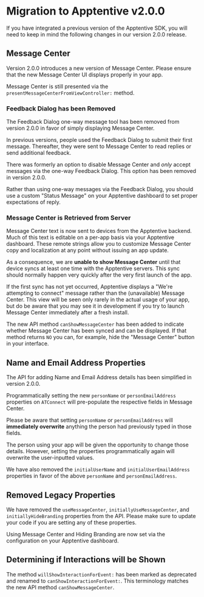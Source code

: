 # Migration to Apptentive v2.0.0

If you have integrated a previous version of the Apptentive SDK, you will need to keep in mind the following changes in our version 2.0.0 release.

## Message Center

Version 2.0.0 introduces a new version of Message Center. Please ensure that the new Message Center UI displays properly in your app.

Message Center is still presented via the `presentMessageCenterFromViewController:` method.

### Feedback Dialog has been Removed

The Feedback Dialog one-way message tool has been removed from version 2.0.0 in favor of simply displaying Message Center. 

In previous versions, people used the Feedback Dialog to submit their first message. Thereafter, they were sent to Message Center to read replies or send additional feedback.

There was formerly an option to disable Message Center and *only* accept messages via the one-way Feedback Dialog. This option has been removed in version 2.0.0.

Rather than using one-way messages via the Feedback Dialog, you should use a custom "Status Message" on your Apptentive dashboard to set proper expectations of reply.

### Message Center is Retrieved from Server

Message Center text is now sent to devices from the Apptentive backend. Much of this text is editable on a per-app basis via your Apptentive dashboard. These remote strings allow you to customize Message Center copy and localization at any point without issuing an app update.

As a consequence, we are **unable to show Message Center** until that device syncs at least one time with the Apptentive servers. This sync should normally happen very quickly after the very first launch of the app.

If the first sync has not yet occurred, Apptentive displays a "We're attempting to connect" message rather than the (unavailable) Message Center. This view will be seen only rarely in the actual usage of your app, but do be aware that you may see it in development if you try to launch Message Center immediately after a fresh install.

The new API method `canShowMessageCenter` has been added to indicate whether Message Center has been synced and can be displayed. If that method returns `NO` you can, for example, hide the "Message Center" button in your interface.

## Name and Email Address Properties

The API for adding Name and Email Address details has been simplified in version 2.0.0.

Programmatically setting the new `personName` or `personEmailAddress` properties on `ATConnect` will pre-populate the respective fields in Message Center.

Please be aware that setting `personName` or `personEmailAddress` will **immediately overwrite** anything the person had previously typed in those fields.

The person using your app will be given the opportunity to change those details. However, setting the properties programmatically again will overwrite the user-inputted values. 

We have also removed the `initialUserName` and `initialUserEmailAddress` properties in favor of the above `personName` and `personEmailAddress`.

## Removed Legacy Properties

We have removed the `useMessageCenter`, `initiallyUseMessageCenter`, and `initiallyHideBranding` properties from the API. Please make sure to update your code if you are setting any of these properties.

Using Message Center and Hiding Branding are now set via the configuration on your Apptentive dashboard.

## Determining if Interactions will be Shown

The method `willShowInteractionForEvent:` has been marked as deprecated and renamed to `canShowInteractionForEvent:`. This terminology matches the new API method `canShowMessageCenter`.
